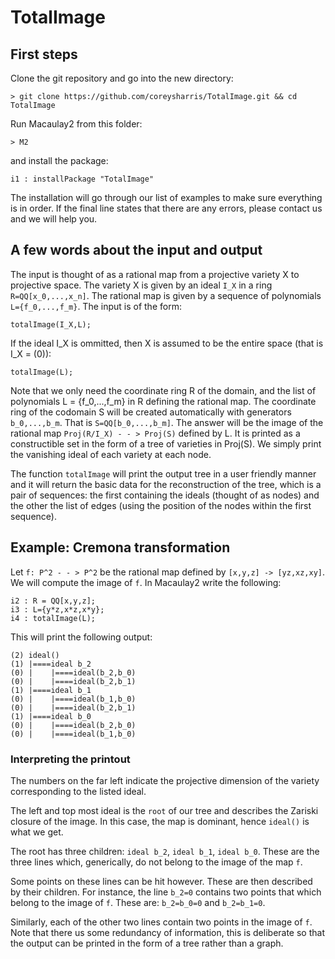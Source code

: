 # TotalImage

## First steps

Clone the git repository and go into the new directory:

```
> git clone https://github.com/coreysharris/TotalImage.git && cd TotalImage
```

Run Macaulay2 from this folder:

```
> M2
```

and install the package:
 
```
i1 : installPackage "TotalImage"
```

The installation will go through our list of examples to make sure everything is in order. If the final line states that there are any errors, please contact us and we will help you.

## A few words about the input and output

The input is thought of as a rational map from a projective variety X to projective space. The variety X is given by an ideal `I_X` in a ring `R=QQ[x_0,...,x_n]`. The rational map is given by a sequence of polynomials `L={f_0,...,f_m}`. The input is of the form:

```
totalImage(I_X,L);
```

If the ideal I_X is ommitted, then X is assumed to be the entire space (that is I_X = (0)):

```
totalImage(L);
```

Note that we only need the coordinate ring R of the domain, and the list of polynomials L = {f_0,...,f_m} in R defining the rational map. The coordinate ring of the codomain S will be created automatically with generators `b_0,...,b_m`. That is `S=QQ[b_0,...,b_m]`. The answer will be the image of the rational map `Proj(R/I_X) - - > Proj(S)` defined by L. It is printed as a constructible set in the form of a tree of varieties in Proj(S). We simply print the vanishing ideal of each variety at each node. 

The function `totalImage` will print the output tree in a user friendly manner and it will return the basic data for the reconstruction of the tree, which is a pair of sequences: the first containing the ideals (thought of as nodes) and the other the list of edges (using the position of the nodes within the first sequence).

## Example: Cremona transformation

Let `f: P^2 - - > P^2` be the rational map defined by `[x,y,z] -> [yz,xz,xy]`. We will compute the image of `f`. In Macaulay2 write the following:

```
i2 : R = QQ[x,y,z];
i3 : L={y*z,x*z,x*y};
i4 : totalImage(L);
```

This will print the following output:

```
(2) ideal()
(1) |====ideal b_2
(0) |    |====ideal(b_2,b_0)
(0) |    |====ideal(b_2,b_1)
(1) |====ideal b_1
(0) |    |====ideal(b_1,b_0)
(0) |    |====ideal(b_2,b_1)
(1) |====ideal b_0
(0) |    |====ideal(b_2,b_0)
(0) |    |====ideal(b_1,b_0)
```

### Interpreting the printout

The numbers on the far left indicate the projective dimension of the variety corresponding to the listed ideal. 

The left and top most ideal is the `root` of our tree and describes the Zariski closure of the image. In this case, the map is dominant, hence `ideal()` is what we get.

The root has three children: `ideal b_2`, `ideal b_1`, `ideal b_0`. These are the three lines which, generically, do not belong to the image of the map `f`.

Some points on these lines can be hit however. These are then described by their children. For instance, the line `b_2=0` contains two points that which belong to the image of `f`. These are: `b_2=b_0=0` and `b_2=b_1=0`. 

Similarly, each of the other two lines contain two points in the image of `f`. Note that there us some redundancy of information, this is deliberate so that the output can be printed in the form of a tree rather than a graph.
